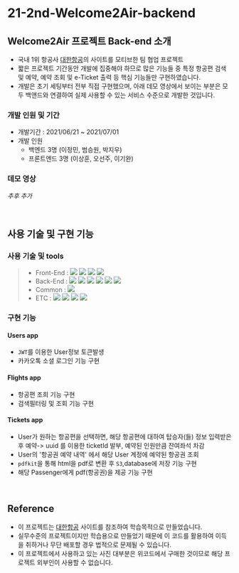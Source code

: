 # 21-2nd-Welcome2Air-backend

## Welcome2Air 프로젝트 Back-end 소개

- 국내 1위 항공사 [대한항공](https://www.koreanair.com/)의 사이트를 모티브한 팀 협업 프로젝트
- 짧은 프로젝트 기간동안 개발에 집중해야 하므로 많은 기능들 중 특정 항공편 검색 및 예약, 예약 조회 및 e-Ticket 출력 등 핵심 기능들만 구현하였습니다.
- 개발은 초기 세팅부터 전부 직접 구현했으며, 아래 데모 영상에서 보이는 부분은 모두 백앤드와 연결하여 실제 사용할 수 있는 서비스 수준으로 개발한 것입니다.

### 개발 인원 및 기간

- 개발기간 : 2021/06/21 ~ 2021/07/01
- 개발 인원
    - 백엔드 3명 (이정민, 범승원, 박지우)
    - 프론트엔드 3명 (이상훈, 오선주, 이기완)


### 데모 영상

*추후 추가*

<br>

## 사용 기술 및 구현 기능


### 사용 기술 및 tools
> - Front-End : <img src="https://img.shields.io/badge/ES6+-F7DF1E?style=for-the-badge&logo=javascript&logoColor=white"/>&nbsp;<img src="https://img.shields.io/badge/React.js-61DAFB?style=for-the-badge&logo=React&logoColor=white"/>&nbsp;<img src="https://img.shields.io/badge/React%20Router-CA4245?style=for-the-badge&logo=React-router&logoColor=white"/>&nbsp;<img src="https://img.shields.io/badge/sass-CC6699?style=for-the-badge&logo=sass&logoColor=white"/>
> - Back-End : <img src="https://img.shields.io/badge/Python 3.8-3776AB?style=for-the-badge&logo=Python&logoColor=white"/>&nbsp;<img src="https://img.shields.io/badge/Django 3.2.4-092E20?style=for-the-badge&logo=Django&logoColor=white"/>&nbsp;<img src="https://img.shields.io/badge/Mysql 8.0-4479A1?style=for-the-badge&logo=Mysql&logoColor=white"/>&nbsp;<img src="https://img.shields.io/badge/PyJWT 2.1-000000?style=for-the-badge&logo=JsonWebTokens&logoColor=white"/>&nbsp;<img src="https://img.shields.io/badge/Bcrypt 3.2-338000?style=for-the-badge&logo=PyJWT&logoColor=white"/>&nbsp;<img src="https://img.shields.io/badge/Amazon S3-3776AB?style=for-the-badge&logo=Python&logoColor=white"/>
> - Common : <img src="https://img.shields.io/badge/AWS RDS/EC2-232F3E?style=for-the-badge&logo=Amazon&logoColor=white"/>&nbsp;
> - ETC : <img src="https://img.shields.io/badge/Git-F05032?style=for-the-badge&logo=Git&logoColor=white"/>&nbsp;<img src="https://img.shields.io/badge/Github-181717?style=for-the-badge&logo=Github&logoColor=white"/>&nbsp;<img src="https://img.shields.io/badge/Postman-FF6C37?style=for-the-badge&logo=Postman&logoColor=white"/>&nbsp;<img src="https://img.shields.io/badge/Trello-0052CC?style=for-the-badge&logo=Trello&logoColor=white"/>


### 구현 기능

#### Users app
- `JWT`를 이용한 User정보 토큰발생
- 카카오톡 소셜 로그인 기능 구현

#### Flights app
- 항공편 조희 기능 구현
- 검색필터링 및 조회 기능 구현

#### Tickets app
- User가 원하는 항공편을 선택하면, 해당 항공편에 대하여 탑승자(들) 정보 입력받은 후 예약-> uuid 를 이용한 ticketId 발부, 예약된 인원만큼 잔여좌석 차감
- User의 '항공권 예약 내역' 에서 해당 User 계정에 예약된 항공권 조회
- `pdfkit`을 통해 html을 pdf로 변환 후 `S3`,database에 저장 기능 구현
- 해당 Passenger에게 pdf(항공권)을 제공 기능 구현

<br>

## Reference

- 이 프로젝트는 [대한항공](https://www.koreanair.com/) 사이트를 참조하여 학습목적으로 만들었습니다.
- 실무수준의 프로젝트이지만 학습용으로 만들었기 때문에 이 코드를 활용하여 이득을 취하거나 무단 배포할 경우 법적으로 문제될 수 있습니다.
- 이 프로젝트에서 사용하고 있는 사진 대부분은 위코드에서 구매한 것이므로 해당 프로젝트 외부인이 사용할 수 없습니다.
